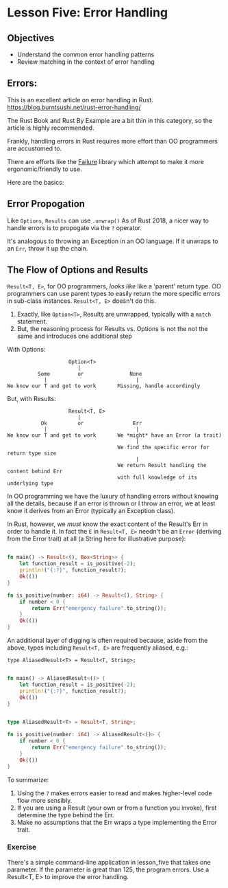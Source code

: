 # Lesson Five: Error Handling 

## Objectives 

* Understand the common error handling patterns 
* Review matching in the context of error handling

## Errors:

This is an excellent article on error handling in Rust.  https://blog.burntsushi.net/rust-error-handling/

The Rust Book and Rust By Example are a bit thin in this category, so the article is highly recommended.

Frankly, handling errors in Rust requires more effort than OO programmers are accustomed to. 

There are efforts like the [Failure](https://github.com/rust-lang-nursery/failure) library which attempt to make it more ergonomic/friendly to use.

Here are the basics: 

## Error Propogation 

Like `Options`, `Results` can use `.unwrap()`  As of Rust 2018, a nicer way to handle errors is to propogate via the `?` operator.

It's analogous to throwing an Exception in an OO language. If it unwraps to an `Err`, throw it up the chain. 

## The Flow of Options and Results 

```Result<T, E>```, for OO programmers, *looks like* like a 'parent' return type.  OO programmers can use parent types to easily return the more specific errors in sub-class instances.  ```Result<T, E>``` doesn't do this.   

1) Exactly, like ```Option<T>```, Results are unwrapped, typically with a ```match``` statement.
2) But, the reasoning process for Results vs. Options is not the not the same and introduces one additional step 

With Options:

```
                    Option<T>                                                       
                       |                                                                  
          Some         or               None                                  
            |                             | 
We know our T and get to work       Missing, handle accordingly 
```


But, with Results:

```
                    Result<T, E>                                                       
                       |                                                                  
           Ok          or                Err                                  
            |                             | 
We know our T and get to work       We *might* have an Error (a trait)
                                          |
                                    We find the specific error for return type size
                                          |
                                    We return Result handling the content behind Err
                                    with full knowledge of its underlying type
```


In OO programming we have the luxury of handling errors without knowing all the details, because if an error is thrown or I throw an error, we at least know it derives from an Error (typically an Exception class).

In Rust, however, we *must* know the exact content of the Result's Err in order to handle it.  In fact the `E` in `Result<T, E>` needn't be an `Error` (deriving from the Error trait) at all (a String here for illustrative purpose):

```rust

fn main() -> Result<(), Box<String>> {
    let function_result = is_positive(-2);
    println!("{:?}", function_result?);
    Ok(())
}

fn is_positive(number: i64) -> Result<(), String> {
    if number < 0 {
        return Err("emergency failure".to_string());
    }
    Ok(())
}
```

An additional layer of digging is often required because, aside from the above, types including
`Result<T, E>` are frequently aliased, e.g.: 
```rust,no_run
type AliasedResult<T> = Result<T, String>;
```


```rust

fn main() -> AliasedResult<()> {
    let function_result = is_positive(-2);
    println!("{:?}", function_result?);
    Ok(())
}


type AliasedResult<T> = Result<T, String>;

fn is_positive(number: i64) -> AliasedResult<()> {
    if number < 0 {
        return Err("emergency failure".to_string());
    }
    Ok(())
}

```

To summarize:

1) Using the `?` makes errors easier to read and makes higher-level code flow more sensibly.
2) If you are using a Result (your own or from a function you invoke), first determine the type behind the Err.
3) Make no assumptions that the Err wraps a type implementing the Error trait.

### Exercise 

There's a simple command-line application in lesson_five that takes one parameter.  If the parameter is great than 125, the program errors.  Use a Result<T, E> to improve the error handling.


